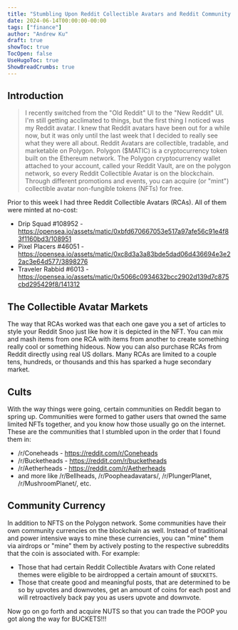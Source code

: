 ```yaml
---
title: "Stumbling Upon Reddit Collectible Avatars and Reddit Community Currencies by Switching to New Reddit"
date: 2024-06-14T00:00:00-00:00
tags: ["finance"]
author: "Andrew Ku"
draft: true
showToc: true
TocOpen: false
UseHugoToc: true
ShowBreadCrumbs: true
---
```



## Introduction
> I recently switched from the "Old Reddit" UI to the "New Reddit" UI. I'm still getting acclimated to things, but the first thing I noticed was my Reddit avatar. I knew that Reddit avatars have been out for a while now, but it was only until the last week that I decided to really see what they were all about. Reddit Avatars are collectible, tradable, and marketable on Polygon. Polygon ($MATIC) is a cryptocurrency token built on the Ethereum network. The Polygon cryptocurrency wallet attached to your account, called your Reddit Vault, are on the polygon network, so every Reddit Collectible Avatar is on the blockchain. Through different promotions and events, you can acquire (or "mint") collectible avatar non-fungible tokens (NFTs) for free. 

Prior to this week I had three Reddit Collectible Avatars (RCAs). All of them were minted at no-cost:
- Drip Squad #108952 - https://opensea.io/assets/matic/0xbfd670667053e517a97afe56c91e4f83f1160bd3/108951
- Pixel Placers #46051 - https://opensea.io/assets/matic/0xc8d3a3a83bde5dad06d436694e3e22ac3e64d577/3898276
- Traveler Rabbid #6013 - https://opensea.io/assets/matic/0x5066c0934632bcc2902d139d7c875cbd295429f8/141312

## The Collectible Avatar Markets
The way that RCAs worked was that each one gave you a set of articles to style your Reddit Snoo just like how it is depicted in the NFT. You can mix and mash items from one RCA with items from another to create something really cool or something hideous. Now you can also purchase RCAs from Reddit directly using real US dollars. Many RCAs are limited to a couple tens, hundreds, or thousands and this has sparked a huge secondary market. 

## Cults
With the way things were going, certain communities on Reddit began to spring up. Communities were formed to gather users that owned the same limited NFTs together, and you know how those usually go on the internet. These are the communities that I stumbled upon in the order that I found them in: 
- /r/Coneheads - https://reddit.com/r/Coneheads
- /r/Bucketheads - https://reddit.com/r/bucketheads
- /r/Aetherheads - https://reddit.com/r/Aetherheads
- and more like /r/Bellheads, /r/Poopheadavatars/, /r/PlungerPlanet, /r/MushroomPlanet/, etc.

## Community Currency
In addition to NFTS on the Polygon network. Some communities have their own community currencies on the blockchain as well. Instead of traditional and power intensive ways to mine these currencies, you can "mine" them via airdrops or "mine" them by actively posting to the respective subreddits that the coin is associated with. For example:
- Those that had certain Reddit Collectible Avatars with Cone related themes were eligible to be airdropped a certain amount of `$BUCKETS`.
- Those that create good and meaningful posts, that are determined to be so by upvotes and downvotes, get an amount of coins for each post and will retroactively back pay you as users upvote and downvote.


Now go on go forth and acquire NUTS so that you can trade the POOP you got along the way for BUCKETS!!!
